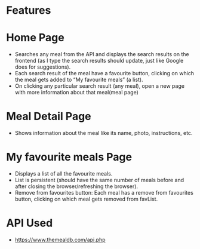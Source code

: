 # Features 
# Home Page
- Searches any meal from the API and displays the search results on the frontend (as I type the search results should update, just like Google does for suggestions).
- Each search result of the meal  have a favourite button, clicking on which the meal gets  added to “My favourite meals” (a list).
- On clicking any particular search result (any meal), open a new page with more information about that meal(meal page)

# Meal Detail Page
- Shows information about the meal like its name, photo, instructions, etc.

# My favourite meals Page
- Displays a list of all the favourite meals.
- List is persistent (should have the same number of meals before and after closing the browser/refreshing the browser).
- Remove from favourites button: Each meal has a remove from favourites button, clicking on which meal gets removed from favList.

# API Used
- https://www.themealdb.com/api.php
